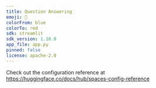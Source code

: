 ```yaml
---
title: Question Answering
emoji: 🏢
colorFrom: blue
colorTo: red
sdk: streamlit
sdk_version: 1.10.0
app_file: app.py
pinned: false
license: apache-2.0
---
```


Check out the configuration reference at https://huggingface.co/docs/hub/spaces-config-reference
